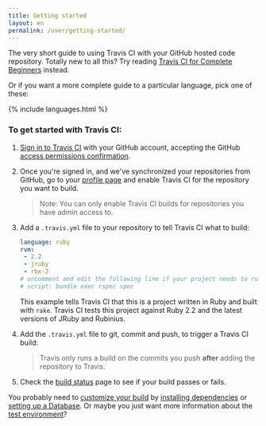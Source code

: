 ```yaml
---
title: Getting started
layout: en
permalink: /user/getting-started/
---
```


The very short guide to using Travis CI with your GitHub hosted code repository. Totally new to all this? Try reading [Travis CI for Complete Beginners](/user/for-beginners) instead.

Or if you want a more complete guide to a particular language, pick one of these:

{% include languages.html %}

### To get started with Travis CI:

1. [Sign in to Travis CI](https://travis-ci.org/auth) with your GitHub account, accepting the GitHub [access permissions confirmation](/user/github-oauth-scopes).

2. Once you're signed in, and we've synchronized your repositories from GitHub, go to your [profile page](https://travis-ci.org/profile) and enable Travis CI for the repository you want to build.

   > Note: You can only enable Travis CI builds for repositories you have admin access to.

3. Add a `.travis.yml` file to your repository to tell Travis CI what to build:

   ```yaml
   language: ruby
   rvm:
    - 2.2
    - jruby
    - rbx-2
   # uncomment and edit the following line if your project needs to run something other than `rake`:
   # script: bundle exec rspec spec
   ```

   This example tells Travis CI that this is a project written in Ruby and built with `rake`. Travis CI tests this project against Ruby 2.2 and the latest versions of JRuby and Rubinius.

4. Add the `.travis.yml` file to git, commit and push, to trigger a Travis CI build:

   > Travis only runs a build on the commits you push **after** adding the repository to Travis.

5. Check the [build status](https://travis-ci.org/repositories) page to see if your build passes or fails.

You probably need to [customize your build](/user/customizing-the-build) by [installing dependencies](/user/installing-dependencies) or [setting up a Database](/user/database-setup/). Or maybe you just want more information about the [test environment](/user/ci-environment/)?
